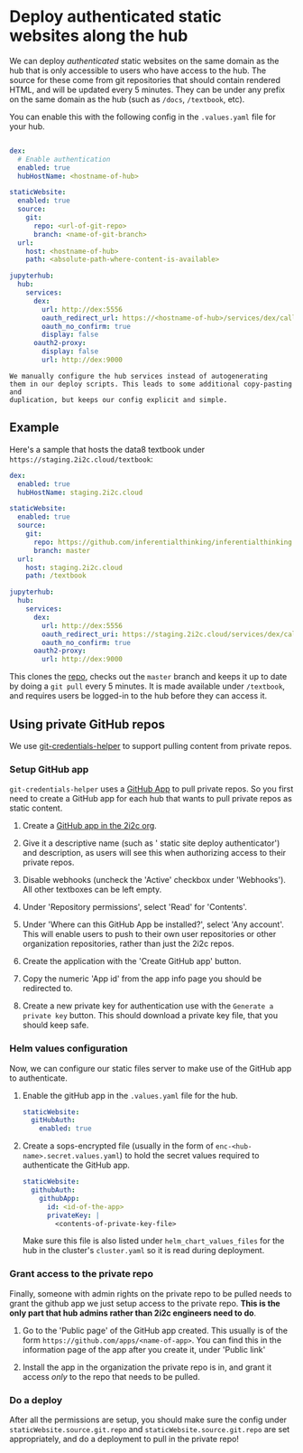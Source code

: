 # Deploy authenticated static websites along the hub

We can deploy *authenticated* static websites on the same domain as the hub
that is only accessible to users who have access to the hub. The source
for these come from git repositories that should contain rendered HTML,
and will be updated every 5 minutes. They can be under any prefix on the
same domain as the hub (such as `/docs`, `/textbook`, etc).

You can enable this with the following config in the `.values.yaml`
file for your hub.

```yaml

dex:
  # Enable authentication
  enabled: true
  hubHostName: <hostname-of-hub>

staticWebsite:
  enabled: true
  source:
    git:
      repo: <url-of-git-repo>
      branch: <name-of-git-branch>
  url:
    host: <hostname-of-hub>
    path: <absolute-path-where-content-is-available>

jupyterhub:
  hub:
    services:
      dex:
        url: http://dex:5556
        oauth_redirect_url: https://<hostname-of-hub>/services/dex/callback
        oauth_no_confirm: true
        display: false
      oauth2-proxy:
        display: false
        url: http://dex:9000

```

```{note}
We manually configure the hub services instead of autogenerating
them in our deploy scripts. This leads to some additional copy-pasting and
duplication, but keeps our config explicit and simple.
```

## Example

Here's a sample that hosts the data8 textbook under `https://staging.2i2c.cloud/textbook`:

```yaml
dex:
  enabled: true
  hubHostName: staging.2i2c.cloud

staticWebsite:
  enabled: true
  source:
    git:
      repo: https://github.com/inferentialthinking/inferentialthinking.github.io
      branch: master
  url:
    host: staging.2i2c.cloud
    path: /textbook

jupyterhub:
  hub:
    services:
      dex:
        url: http://dex:5556
        oauth_redirect_uri: https://staging.2i2c.cloud/services/dex/callback
        oauth_no_confirm: true
      oauth2-proxy:
        url: http://dex:9000
```

This clones the [repo]( https://github.com/inferentialthinking/inferentialthinking.github.io),
checks out the `master` branch and keeps it up to date by doing a
`git pull` every 5 minutes. It is made available under `/textbook`,
and requires users be logged-in to the hub before they can access it.

## Using private GitHub repos

We use [git-credentials-helper](https://github.com/yuvipanda/git-credential-helpers)
to support pulling content from private repos.

### Setup GitHub app

`git-credentials-helper` uses a [GitHub App](https://docs.github.com/en/developers/apps)
to pull private repos. So you first need to create a GitHub app for each hub that wants
to pull private repos as static content.

1. Create a [GitHub app in the 2i2c org](https://github.com/organizations/2i2c-org/settings/apps/new).

2. Give it a descriptive name (such as '<hub-name> static site deploy
   authenticator') and description, as users will see this when authorizing
   access to their private repos.

3. Disable webhooks (uncheck the 'Active' checkbox under 'Webhooks'). All other
   textboxes can be left empty.

4. Under 'Repository permissions', select 'Read' for 'Contents'.

5. Under 'Where can this GitHub App be installed?', select 'Any account'. This will
   enable users to push to their own user repositories or other organization repositories,
   rather than just the 2i2c repos.

6. Create the application with the 'Create GitHub app' button.

7. Copy the numeric 'App id' from the app info page you should be redirected to.

8. Create a new private key for authentication use with the `Generate a private key`
   button. This should download a private key file, that you should keep safe.

### Helm values configuration

Now, we can configure our static files server to make use of the GitHub app to authenticate.

1. Enable the gitHub app in the `.values.yaml` file for the hub.

   ```yaml
   staticWebsite:
     gitHubAuth:
       enabled: true
   ```

2. Create a sops-encrypted file (usually in the form of
   `enc-<hub-name>.secret.values.yaml`) to hold the secret values required to authenticate
   the GitHub app.

   ```yaml
   staticWebsite:
     githubAuth:
       githubApp:
         id: <id-of-the-app>
         privateKey: |
           <contents-of-private-key-file>
   ```

   Make sure this file is also listed under `helm_chart_values_files` for the hub in
   the cluster's `cluster.yaml` so it is read during deployment.

### Grant access to the private repo

Finally, someone with admin rights on the private repo to be pulled needs to
grant the github app we just setup access to the private repo. **This is the only
part that hub admins rather than 2i2c engineers need to do**.

1. Go to the 'Public page' of the GitHub app created. This usually is of the
   form `https://github.com/apps/<name-of-app>`. You can find this in the information
   page of the app after you create it, under 'Public link'

2. Install the app in the organization the private repo is in, and grant it access
   *only* to the repo that needs to be pulled.

### Do a deploy

After all the permissions are setup, you should make sure the config under
`staticWebsite.source.git.repo` and `staticWebsite.source.git.repo` are set appropriately, and do a deployment
to pull in the private repo!